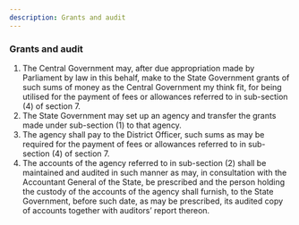 ```yaml
---
description: Grants and audit
---
```


### Grants and audit

1. The Central Government may, after due appropriation made by Parliament by law in this behalf, make to the State Government grants of such sums of money as the Central Government my think fit, for being utilised for the payment of fees or allowances referred to in sub-section (4) of section 7.
2. The State Government may set up an agency and transfer the grants made under sub-section (1) to that agency.
3. The agency shall pay to the District Officer, such sums as may be required for the payment of fees or allowances referred to in sub-section (4) of section 7.
4. The accounts of the agency referred to in sub-section (2) shall be maintained and audited in such manner as may, in consultation with the Accountant General of the State, be prescribed and the person holding the custody of the accounts of the agency shall furnish, to the State Government, before such date, as may be prescribed, its audited copy of accounts together with auditors’ report thereon.
